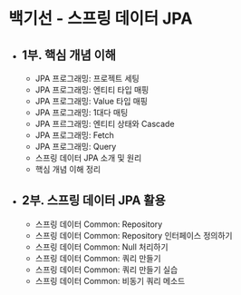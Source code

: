 # 백기선 - 스프링 데이터 JPA

- 1부. 핵심 개념 이해
  -  
  - JPA 프로그래밍: 프로젝트 세팅 
  - JPA 프로그래밍: 엔티티 타입 매핑
  - JPA 프로그래밍: Value 타입 매핑
  - JPA 프로그래밍: 1대다 매팅
  - JPA 프르그래밍: 엔티티 상태와 Cascade
  - JPA 프로그래밍: Fetch
  - JPA 프로그래밍: Query
  - 스프링 데이터 JPA 소개 및 원리
  - 핵심 개념 이해 정리

- 2부. 스프링 데이터 JPA 활용
  -  
  - 스프링 데이터 Common: Repository
  - 스프링 데이터 Common: Repository 인터페이스 정의하기
  - 스프링 데이터 Common: Null 처리하기
  - 스프링 데이터 Common: 쿼리 만들기
  - 스프링 데이터 Common: 쿼리 만들기 실습
  - 스프링 데이터 Common: 비동기 쿼리 메소드
